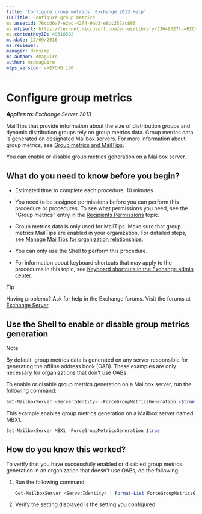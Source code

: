 ```yaml
---
title: 'Configure group metrics: Exchange 2013 Help'
TOCTitle: Configure group metrics
ms:assetid: 76ccd6a7-e2ec-42f4-9ab3-e8cc257ac896
ms:mtpsurl: https://technet.microsoft.com/en-us/library/JJ649327(v=EXCHG.150)
ms:contentKeyID: 49318502
ms.date: 12/09/2016
ms.reviewer: 
manager: dansimp
ms.author: dmaguire
author: msdmaguire
mtps_version: v=EXCHG.150
---
```


# Configure group metrics

_**Applies to:** Exchange Server 2013_

MailTips that provide information about the size of distribution groups and dynamic distribution groups rely on group metrics data. Group metrics data is generated on designated Mailbox servers. For more information about group metrics, see [Group metrics and MailTips](group-metrics-and-https://docs.microsoft.com/en-us/exchange/clients-and-mobile-in-exchange-online/mailtips/mailtips).

You can enable or disable group metrics generation on a Mailbox server.

## What do you need to know before you begin?

  - Estimated time to complete each procedure: 10 minutes

  - You need to be assigned permissions before you can perform this procedure or procedures. To see what permissions you need, see the "Group metrics" entry in the [Recipients Permissions](recipients-permissions-exchange-2013-help.md) topic.

  - Group metrics data is only used for MailTips. Make sure that group metrics MailTips are enabled in your organization. For detailed steps, see [Manage MailTips for organization relationships](https://docs.microsoft.com/en-us/exchange/clients-and-mobile-in-exchange-online/mailtips/manage-mailtips-for-organization-relationships).

  - You can only use the Shell to perform this procedure.

  - For information about keyboard shortcuts that may apply to the procedures in this topic, see [Keyboard shortcuts in the Exchange admin center](keyboard-shortcuts-in-the-exchange-admin-center-2013-help.md).

> [!TIP]
> Having problems? Ask for help in the Exchange forums. Visit the forums at [Exchange Server](https://go.microsoft.com/fwlink/p/?linkid=60612).

## Use the Shell to enable or disable group metrics generation

> [!NOTE]
> By default, group metrics data is generated on any server responsible for generating the offline address book (OAB). These examples are only necessary for organizations that don't use OABs.

To enable or disable group metrics generation on a Mailbox server, run the following command:

```powershell
Set-MailboxServer <ServerIdentity> -ForceGroupMetricsGeneration <$true | $false>
```

This example enables group metrics generation on a Mailbox server named MBX1.

```powershell
Set-MailboxServer MBX1 -ForceGroupMetricsGeneration $true
```

## How do you know this worked?

To verify that you have successfully enabled or disabled group metrics generation in an organization that doesn't use OABs, do the following:

1. Run the following command:

    ```powershell
    Get-MailboxServer <ServerIdentity> | Format-List ForceGroupMetricsGeneration
    ```

2. Verify the setting displayed is the setting you configured.
